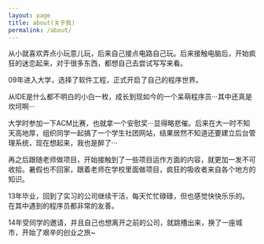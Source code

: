 ```yaml
---
layout: page
title: about(关于我)
permalink: /about/
---
```

<link rel="stylesheet" href="//cdn.bootcss.com/bootstrap/3.3.5/css/bootstrap.min.css">

从小就喜欢弄点小玩意儿玩，后来自己接点电路自己玩。后来接触电脑后，开始疯狂的迷恋起来，对于很多东西，都想自己去尝试写写来看。

09年进入大学，选择了软件工程，正式开启了自己的程序世界。

从IDE是什么都不明白的小白一枚，成长到现如今的一个呆萌程序员···其中还真是坎坷啊···

大学时参加一下ACM比赛，也就拿一个安慰奖···显得略悲催。后来在大一时不知天高地厚，组织同学一起搞了一个学生社团网站，结果居然不知道还要建立后台管理系统，现在想起来，我也是醉了···

再之后跟随老师做项目，开始接触到了一些项目运作方面的内容，就更加一发不可收拾。暑假也不回家，跟着老师在学校里面做项目，疯狂的吸收者来自各个地方的知识。

13年毕业，回到了实习的公司继续干活，每天忙忙碌碌，但也感觉快快乐乐的。在其中遇到的程序员都非常的友善。

14年受同学的邀请，并且自己也想离开之前的公司，就跳槽出来，换了一座城市，开始了艰辛的创业之旅~
